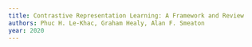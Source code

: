 ```yaml
---
title: Contrastive Representation Learning: A Framework and Review
authors: Phuc H. Le-Khac, Graham Healy, Alan F. Smeaton
year: 2020
---
```


